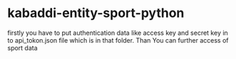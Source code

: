 # kabaddi-entity-sport-python
firstly you have to put authentication data like access key and secret key in to api_tokon.json file which is in that folder. Than You can further access of sport data
